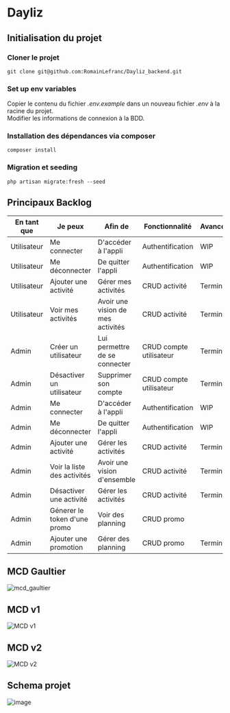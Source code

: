 # Dayliz

## Initialisation du projet

### Cloner le projet

`git clone git@github.com:RomainLefranc/Dayliz_backend.git`

### Set up env variables

Copier le contenu du fichier _.env.example_ dans un nouveau fichier _.env_ à la racine du projet.  
Modifier les informations de connexion à la BDD.

### Installation des dépendances via composer

`composer install`

### Migration et seeding

`php artisan migrate:fresh --seed`

## Principaux Backlog

| En tant que | Je peux                     | Afin de                           | Fonctionnalité          | Avancement |
| ----------- | --------------------------- | --------------------------------- | ----------------------- | ---------- |
| Utilisateur | Me connecter                | D'accéder à l'appli               | Authentification        |  WIP          |
| Utilisateur | Me déconnecter              | De quitter l'appli                | Authentification        |  WIP          |
| Utilisateur | Ajouter une activité        | Gérer mes activités               | CRUD activité           | Terminé    |
| Utilisateur | Voir mes activités          | Avoir une vision de mes activités | CRUD activité           | Terminé    |
| Admin       | Créer un utilisateur        | Lui permettre de se connecter     | CRUD compte utilisateur | Terminé    |
| Admin       | Désactiver un utilisateur   | Supprimer son compte              | CRUD compte utilisateur | Terminé    |
| Admin       | Me connecter                | D'accéder à l'appli               | Authentification        |WIP
| Admin       | Me déconnecter              | De quitter l'appli                | Authentification        |WIP
| Admin       | Ajouter une activité        | Gérer les activités               | CRUD activité           | Terminé    |
| Admin       | Voir la liste des activités | Avoir une vision d'ensemble       | CRUD activité           | Terminé    |
| Admin       | Désactiver une activité     | Gérer les activités               | CRUD activité           | Terminé    |
| Admin       | Génerer le token d'une promo     | Voir des planning            | CRUD promo           |  |
| Admin       | Ajouter une promotion       | Gérer des planning                | CRUD promo           | Terminé|


## MCD Gaultier

![mcd_gaultier](https://user-images.githubusercontent.com/69463293/123043960-19a5f480-d40a-11eb-8fd3-64eec1c11993.png)

## MCD v1

![MCD v1](https://user-images.githubusercontent.com/69463293/123043897-06932480-d40a-11eb-80b7-f17a9374287a.png)

## MCD v2

![MCD v2](https://user-images.githubusercontent.com/69463293/123043927-13177d00-d40a-11eb-9e13-8233cdb737f8.png)

## Schema projet

![image](https://user-images.githubusercontent.com/69463293/126984260-70e369e4-294d-44ad-9150-a8dd2678c679.png)


